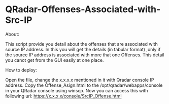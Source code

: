 # QRadar-Offenses-Associated-with-Src-IP

About:

This script provide you detail about the offenses that are associated with source IP address. In this you will get the details (in tabular format) ,only if the source IP address is associated with more that one Offenses. This detail you canot get from the GUI easily at one place.

How to deploy:

Open the file, change the x.x.x.x mentioned in it with Qradar console IP address. Copy the Offense_Asign.html to the /opt/qradar/webapps/console in your QRadar console using winscp. Now you can access this with following url: https://x.x.x.x/console/SrcIP_Offense.html



